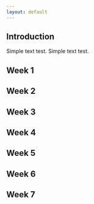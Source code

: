 ```yaml
---
layout: default
---
```


## Introduction

Simple text test. Simple text test.

## Week 1

## Week 2

## Week 3

## Week 4

## Week 5

## Week 6

## Week 7